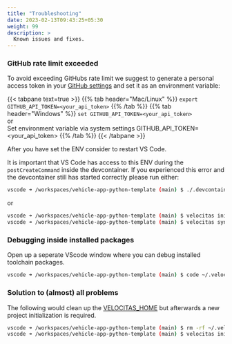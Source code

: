 ```yaml
---
title: "Troubleshooting"
date: 2023-02-13T09:43:25+05:30
weight: 99
description: >
  Known issues and fixes.
---
```


### GitHub rate limit exceeded

To avoid exceeding GitHubs rate limit we suggest to generate a personal access token in your [GitHub settings](https://github.com/settings/tokens) and set it as an environment variable:

{{< tabpane text=true >}}
{{% tab header="Mac/Linux" %}}
`export GITHUB_API_TOKEN=<your_api_token>`
{{% /tab %}}
{{% tab header="Windows" %}}
`set GITHUB_API_TOKEN=<your_api_token>`
</br>
or
</br>
Set environment variable via system settings GITHUB_API_TOKEN=<your_api_token>
{{% /tab %}}
{{< /tabpane >}}

After you have set the ENV consider to restart VS Code.

It is important that VS Code has access to this ENV during the `postCreateCommand` inside the devcontainer.
If you experienced this error and the devcontainer still has started correctly please run either:

```bash
vscode ➜ /workspaces/vehicle-app-python-template (main) $ ./.devcontainer/scripts/postCreateCommand.sh
```

or

```bash
vscode ➜ /workspaces/vehicle-app-python-template (main) $ velocitas init
vscode ➜ /workspaces/vehicle-app-python-template (main) $ velocitas sync
```

### Debugging inside installed packages

Open up a seperate VScode window where you can debug installed toolchain packages.

```bash
vscode ➜ /workspaces/vehicle-app-python-template (main) $ code ~/.velocitas/packages
```

### Solution to (almost) all problems

The following would clean up the [VELOCITAS_HOME](/docs/concepts/lifecycle_management/packages/usage/#velocitas-home-directory) but afterwards a new project initialization is required.

```bash
vscode ➜ /workspaces/vehicle-app-python-template (main) $ rm -rf ~/.velocitas
vscode ➜ /workspaces/vehicle-app-python-template (main) $ velocitas init
```
